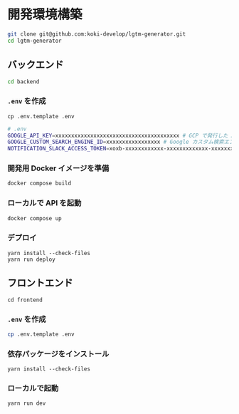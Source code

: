 # 開発環境構築

```sh
git clone git@github.com:koki-develop/lgtm-generator.git
cd lgtm-generator
```

## バックエンド

```sh
cd backend
```

### `.env` を作成

```
cp .env.template .env
```

```sh
# .env
GOOGLE_API_KEY=xxxxxxxxxxxxxxxxxxxxxxxxxxxxxxxxxxxxxxx # GCP で発行した API キー
GOOGLE_CUSTOM_SEARCH_ENGINE_ID=xxxxxxxxxxxxxxxxx # Google カスタム検索エンジン ID
NOTIFICATION_SLACK_ACCESS_TOKEN=xoxb-xxxxxxxxxxxx-xxxxxxxxxxxxx-xxxxxxxxxxxxxxxxxxxxxxxx # Slack API のアクセストークン
```

### 開発用 Docker イメージを準備

```sh
docker compose build
```

### ローカルで API を起動

```sh
docker compose up
```

### デプロイ

```
yarn install --check-files
yarn run deploy
```

## フロントエンド

```
cd frontend
```

### `.env` を作成

```sh
cp .env.template .env
```

### 依存パッケージをインストール

```
yarn install --check-files
```

### ローカルで起動

```
yarn run dev
```
